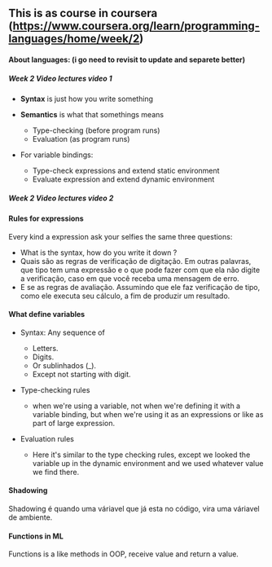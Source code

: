 ## This is as course in coursera (https://www.coursera.org/learn/programming-languages/home/week/2)

#### About languages: (i go need to revisit to update and separete better)

##### Week 2 Video lectures video 1
- **Syntax** is just how you write something

- **Semantics** is what that somethings means
   - Type-checking (before program runs) 
   - Evaluation (as program runs)

- For variable bindings:
   - Type-check expressions and extend static environment
   - Evaluate expression and extend dynamic environment


##### Week 2 Video lectures video 2

#### Rules for expressions

Every kind a expression ask your selfies the same three questions:

- What is the syntax, how do you write it down ?
- Quais são as regras de verificação de digitação. Em outras palavras, que tipo tem uma expressão e o que pode fazer com que ela não digite a verificação, caso em que você receba uma mensagem de erro.
- E se as regras de avaliação. Assumindo que ele faz verificação de tipo, como ele executa seu cálculo, a fim de produzir um resultado.


#### What define variables

- Syntax: Any sequence of
    - Letters.
    - Digits.
    - Or sublinhados (_).
    - Except not starting with digit.

- Type-checking rules
    - when we're using a variable, not when we're defining it with a variable binding, but when we're using it as an expressions or like as part of large expression.

- Evaluation rules
    - Here it's similar to the type checking rules, except we looked the variable up in the dynamic environment and we used whatever value we find there.


#### Shadowing

Shadowing é quando uma váriavel que já esta no código, vira uma váriavel de ambiente.

#### Functions in ML

Functions is a like methods in OOP, receive value and return a value.

